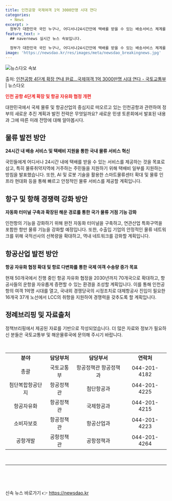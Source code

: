 ```yaml
---
title: 인천공항 국제여객 1억 3000만명 시대 연다
categories:
  - News
excerpt: >
  정부가 대한민국 국민 누구나, 어디서나24시간안에 택배를 받을 수 있는 배송서비스 체계를 2030년까지 구축…
feature_text: >
  ## navernews 실시간 뉴스 속보입니다.

  정부가 대한민국 국민 누구나, 어디서나24시간안에 택배를 받을 수 있는 배송서비스 체계를 2030년까지 구축…
image: 'https://newsdao.kr/res/images/meta/newsdao_breakingnews.jpg'
---
```


![뉴스다오 속보](https://newsdao.kr/res/images/meta/newsdao_breakingnews.jpg)

<p>출처: <a href="https://newsdao.kr/3283" rel="dofollow">인천공항 4단계 확장 연내 완료…국제여객 1억 3000만명 시대 연다 - 국토교통부</a> | 뉴스다오</p>

<b><span style="color: #ee2323;">인천 공항 4단계 확장 및 항공 자유화 협정 개편</span></b>

<p data-ke-size="size16">대한민국에서 국제 물류 및 항공산업의 중심지로 떠오르고 있는 인천공항과 관련하여 정부의 새로운 추진 계획과 발전 전략은 무엇일까요? 새로운 민생 토론회에서 발표된 내용과 그에 따른 미래 전망에 대해 알아봅시다.</p>

<h2 data-ke-size="size26">물류 발전 방안</h2>

<p data-ke-size="size16"><b>24시간 내 배송 서비스 및 택배비 지원을 통한 국내 물류 서비스 혁신</b></p>

국민들에게 어디서나 24시간 내에 택배를 받을 수 있는 서비스를 제공하는 것을 목표로 삼고, 특히 물류취약지역에 거주하는 주민들을 지원하기 위해 택배비 일부를 지원하는 방침을 발표했습니다. 또한, AI 및 로봇 기술을 활용한 스마트물류센터 확대 및 물류 인프라 현대화 등을 통해 빠르고 안정적인 물류 서비스를 제공할 계획입니다.

<h2 data-ke-size="size26">항구 및 항해 경쟁력 강화 방안</h2>

<p data-ke-size="size16"><b>자동화 터미널 구축과 확장된 해운 경로를 통한 국가 물류 거점 기능 강화</b></p>

인천항의 기능을 강화하기 위해 완전 자동화 터미널을 구축하고, 연관산업 특화구역을 포함한 항만 물류 기능을 강화할 예정입니다. 또한, 수출입 기업의 안정적인 물류 네트워크를 위해 국적선사의 선복량을 확대하고, 역내 네트워크를 강화할 계획입니다.

<h2 data-ke-size="size26">항공산업 발전 방안</h2>

<p data-ke-size="size16"><b>항공 자유화 협정 확대 및 항로 다변화를 통한 국제 여객 수송량 증가 목표</b></p>

현재 50개국에서 진행 중인 항공 자유화 협정을 2030년까지 70개국으로 확대하고, 항공사들의 운항을 자유롭게 증편할 수 있는 환경을 조성할 계획입니다. 이를 통해 인천공항의 여객 1억명 시대를 열고, 국내외 경쟁당국의 시정조치로 대체항공사 진입이 필요한 16개국 37개 노선에서 LCC의 취항을 지원하여 경쟁력을 갖추도록 할 계획입니다.

<h2 data-ke-size="size26">정례브리핑 및 자료출처</h2>

정책브리핑에서 제공된 자료를 기반으로 작성되었습니다. 더 많은 자료와 정보가 필요하신 분들은 국토교통부 및 해운물류국에 문의해 주시기 바랍니다.

<p data-ke-size="size16">&nbsp;</p>

<table>
<tbody>
<tr>
<td style="text-align: center; height: 17px;"><b>분야</b></td>
<td style="text-align: center; height: 17px;"><b>담당부처</b></td>
<td style="text-align: center; height: 17px;"><b>담당부서</b></td>
<td style="text-align: center; height: 17px;"><b>연락처</b></td>
</tr>
<tr>
<td style="text-align: center; height: 17px;">총괄</td>
<td style="text-align: center; height: 17px;">국토교통부</td>
<td style="text-align: center; height: 17px;">항공정책관 항공정책과</td>
<td style="text-align: center; height: 17px;">044-201-4182</td>
</tr>
<tr>
<td style="text-align: center; height: 17px;">첨단복합항공단지</td>
<td style="text-align: center; height: 17px;">항공정책관</td>
<td style="text-align: center; height: 17px;">첨단항공과</td>
<td style="text-align: center; height: 17px;">044-201-4225</td>
</tr>
<tr>
<td style="text-align: center; height: 17px;">항공자유화</td>
<td style="text-align: center; height: 17px;">항공정책관</td>
<td style="text-align: center; height: 17px;">국제항공과</td>
<td style="text-align: center; height: 17px;">044-201-4215</td>
</tr>
<tr>
<td style="text-align: center; height: 17px;">소비자보호</td>
<td style="text-align: center; height: 17px;">항공정책관</td>
<td style="text-align: center; height: 17px;">항공산업과</td>
<td style="text-align: center; height: 17px;">044-201-4223</td>
</tr>
<tr>
<td style="text-align: center; height: 17px;">공항개발</td>
<td style="text-align: center; height: 17px;">공항정책관</td>
<td style="text-align: center; height: 17px;">공항정책과</td>
<td style="text-align: center; height: 17px;">044-201-4264</td>
</tr>
</tbody>
</table>

<p data-ke-size="size16">&nbsp;</p>

<hr>

<p data-ke-size="size16">&nbsp;</p>

<p data-ke-size="size16">&nbsp;</p> 

신속 뉴스 바로가기 👉 <a href="https://newsdao.kr" rel="dofollow">https://newsdao.kr</a>


